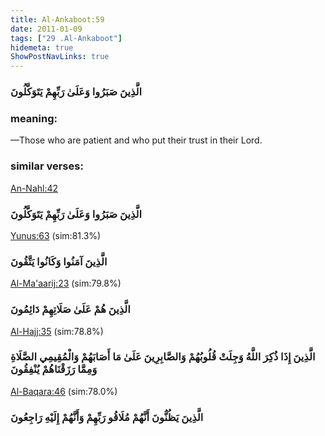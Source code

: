 ```yaml
---
title: Al-Ankaboot:59
date: 2011-01-09
tags: ["29 .Al-Ankaboot"]
hidemeta: true 
ShowPostNavLinks: true 
---
```

### الَّذِينَ صَبَرُوا وَعَلَىٰ رَبِّهِمْ يَتَوَكَّلُونَ
### meaning: 
—Those who are patient and who put their trust in their Lord.
### similar verses: 

[An-Nahl:42](/16/42)

### الَّذِينَ صَبَرُوا وَعَلَىٰ رَبِّهِمْ يَتَوَكَّلُونَ

[Yunus:63](/10/63) (sim:81.3%)

### الَّذِينَ آمَنُوا وَكَانُوا يَتَّقُونَ

[Al-Ma'aarij:23](/70/23) (sim:79.8%)

### الَّذِينَ هُمْ عَلَىٰ صَلَاتِهِمْ دَائِمُونَ

[Al-Hajj:35](/22/35) (sim:78.8%)

### الَّذِينَ إِذَا ذُكِرَ اللَّهُ وَجِلَتْ قُلُوبُهُمْ وَالصَّابِرِينَ عَلَىٰ مَا أَصَابَهُمْ وَالْمُقِيمِي الصَّلَاةِ وَمِمَّا رَزَقْنَاهُمْ يُنْفِقُونَ

[Al-Baqara:46](/2/46) (sim:78.0%)

### الَّذِينَ يَظُنُّونَ أَنَّهُمْ مُلَاقُو رَبِّهِمْ وَأَنَّهُمْ إِلَيْهِ رَاجِعُونَ

